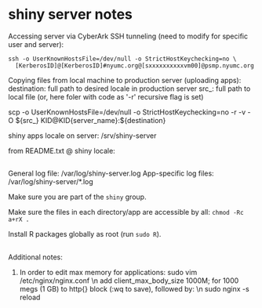 # shiny server notes

Accessing server via CyberArk SSH tunneling (need to modify for specific user and server):

```
ssh -o UserKnownHostsFile=/dev/null -o StrictHostKeychecking=no \
  [KerberosID]@[KerberosID]#nyumc.org@[sxxxxxxxxxxvm00]@psmp.nyumc.org
```


Copying files from local machine to production server (uploading apps):
destination: full path to desired locale in production server
src_: full path to local file (or, here foler with code as '-r' recursive flag is set)

scp -o UserKnownHostsFile=/dev/null -o StrictHostKeychecking=no -r -v -O ${src_} KID@KID{server_name}:${destination} 

shiny apps locale on server:
/srv/shiny-server

from README.txt @ shiny locale:
##

General log file: /var/log/shiny-server.log
App-specific log files: /var/log/shiny-server/*.log

Make sure you are part of the `shiny` group.

Make sure the files in each directory/app are accessible by all:
`chmod -Rc a+rX .`

Install R packages globally as root (run `sudo R`).

## 

Additional notes:
1. In order to edit max memory for applications:
  sudo vim /etc/nginx/nginx.conf \n
  add client_max_body_size 1000M; for 1000 megs (1 GB) to http{} block (:wq to save), followed by: \n
  sudo nginx -s reload
